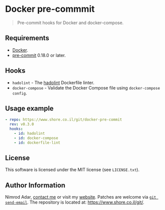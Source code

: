 # Docker pre-commmit

> Pre-commit hooks for Docker and docker-compose.

## Requirements

- [Docker](https://www.docker.com/).
- [pre-commit](https://pre-commit.com/) 0.18.0 or later.

## Hooks

- `hadolint` - The [hadolint](https://github.com/hadolint/hadolint) Dockerfile
  linter.
- `docker-compose` - Validate the Docker Compose file using `docker-compose
  config`.

## Usage example

```yaml
- repo: https://www.shore.co.il/git/docker-pre-commit
  rev: v0.3.0
  hooks:
    - id: hadolint
    - id: docker-compose
    - id: dockerfile-lint
```

## License

This software is licensed under the MIT license (see `LICENSE.txt`).

## Author Information

Nimrod Adar, [contact me](mailto:nimrod@shore.co.il) or visit my [website](
https://www.shore.co.il/). Patches are welcome via [`git send-email`](
http://git-scm.com/book/en/v2/Git-Commands-Email). The repository is located
at: <https://www.shore.co.il/git/>.
